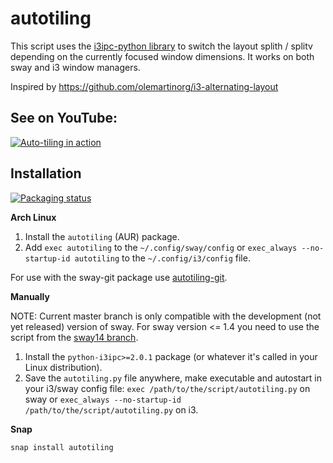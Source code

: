 # autotiling
This script uses the [i3ipc-python library](https://github.com/altdesktop/i3ipc-python) to switch the layout 
splith / splitv depending on the currently focused window dimensions. It works on both sway and i3 window managers.

Inspired by https://github.com/olemartinorg/i3-alternating-layout

## See on YouTube:

[![Auto-tiling in action](https://img.youtube.com/vi/UWRZuhn92bQ/0.jpg)](https://www.youtube.com/watch?v=UWRZuhn92bQ)

## Installation

[![Packaging status](https://repology.org/badge/vertical-allrepos/autotiling.svg)](https://repology.org/project/autotiling/versions)

**Arch Linux**

1. Install the `autotiling` (AUR) package.
2. Add `exec autotiling` to the `~/.config/sway/config` or `exec_always --no-startup-id autotiling` 
to the `~/.config/i3/config` file.

For use with the sway-git package use [autotiling-git](https://aur.archlinux.org/packages/autotiling-git).


**Manually**

NOTE: Current master branch is only compatible with the development (not yet released) version of sway.
For sway version <= 1.4 you need to use the script from the [sway14 branch](https://github.com/nwg-piotr/autotiling/tree/sway14).

1. Install the `python-i3ipc>=2.0.1` package (or whatever it's called in your Linux distribution).
2. Save the `autotiling.py` file anywhere, make executable and autostart in your i3/sway config file: 
`exec /path/to/the/script/autotiling.py` on sway or `exec_always --no-startup-id /path/to/the/script/autotiling.py` on i3.

**Snap**

`snap install autotiling`
